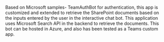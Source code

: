 Based on Microsoft samples- TeamAuthBot for authentication, this app is customized and extended to retrieve the SharePoint documents based on the inputs entered by the user in the interactive chat bot. This application uses Microsoft Search API in the backend to retrieve the documents. 
This bot can be hosted in Azure, and also has been tested as a Teams custom app.

